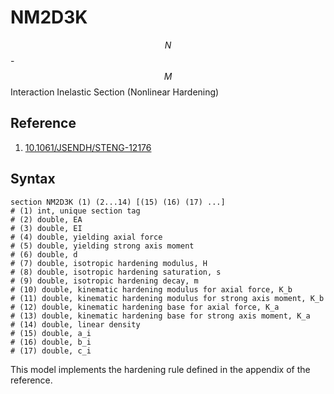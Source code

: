 # NM2D3K

$$N$$-$$M$$ Interaction Inelastic Section (Nonlinear Hardening)

## Reference

1. [10.1061/JSENDH/STENG-12176](http://dx.doi.org/10.1061/JSENDH/STENG-12176)

## Syntax

```text
section NM2D3K (1) (2...14) [(15) (16) (17) ...]
# (1) int, unique section tag
# (2) double, EA
# (3) double, EI
# (4) double, yielding axial force
# (5) double, yielding strong axis moment
# (6) double, d
# (7) double, isotropic hardening modulus, H
# (8) double, isotropic hardening saturation, s
# (9) double, isotropic hardening decay, m
# (10) double, kinematic hardening modulus for axial force, K_b
# (11) double, kinematic hardening modulus for strong axis moment, K_b
# (12) double, kinematic hardening base for axial force, K_a
# (13) double, kinematic hardening base for strong axis moment, K_a
# (14) double, linear density
# (15) double, a_i
# (16) double, b_i
# (17) double, c_i
```

This model implements the hardening rule defined in the appendix of the reference.
